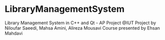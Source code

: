 # LibraryManagementSystem
Library Management System in C++ and Qt - AP Project @IUT
Project by Niloufar Saeedi, Mahsa Amini, Alireza Mousavi
Course presented by Ehsan Mahdavi
